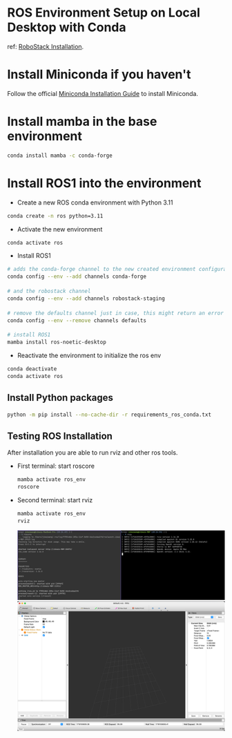 # ROS Environment Setup on Local Desktop with Conda

ref: [RoboStack Installation](https://robostack.github.io/GettingStarted.html).

# Install Miniconda if you haven't

Follow the official [Miniconda Installation Guide](https://docs.conda.io/en/latest/miniconda.html) to install Miniconda.

# Install mamba in the base environment

```bash
conda install mamba -c conda-forge
```

# Install ROS1 into the environment

- Create a new ROS conda environment with Python 3.11

```bash
conda create -n ros python=3.11
```

- Activate the new environment

```bash
conda activate ros
```

- Install ROS1

```bash
# adds the conda-forge channel to the new created environment configuration
conda config --env --add channels conda-forge

# and the robostack channel
conda config --env --add channels robostack-staging

# remove the defaults channel just in case, this might return an error if it is not in the list which is ok
conda config --env --remove channels defaults

# install ROS1
mamba install ros-noetic-desktop
```

- Reactivate the environment to initialize the ros env

```bash
conda deactivate
conda activate ros
```

## Install Python packages

```bash
python -m pip install --no-cache-dir -r requirements_ros_conda.txt
```

## Testing ROS Installation

After installation you are able to run rviz and other ros tools.

  - First terminal: start roscore
    ```bash
    mamba activate ros_env
    roscore
    ```

  - Second terminal: start rviz
    ```bash
    mamba activate ros_env
    rviz
    ```
    ![terminal](./resources/ros_installation_testing.png)
    ![rviz](./resources/ros_installation_rviz.png)

